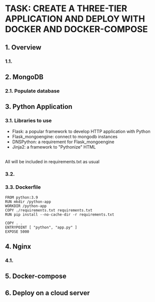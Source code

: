 # **TASK: CREATE A THREE-TIER APPLICATION AND DEPLOY WITH DOCKER AND DOCKER-COMPOSE**

## **1. Overview**

### **1.1.** 

## **2. MongoDB**

### **2.1.** Populate database

## **3. Python Application**

### **3.1.** Libraries to use
- Flask: a popular framework to develop HTTP application with Python
- Flask_mongoengine: connect to mongodb instances
- DNSPython: a requirement for Flask_mongoengine
- Jinja2: a framework to "Pythonize" HTML
<br>
All will be included in requirements.txt as usual

### **3.2.**
### **3.3.** Dockerfile
```
FROM python:3.9
RUN mkdir /python-app
WORKDIR /python-app
COPY ./requirements.txt requirements.txt
RUN pip install --no-cache-dir -r requirements.txt

COPY . .
ENTRYPOINT [ "python", "app.py" ]
EXPOSE 5000
```
## **4. Nginx**

### **4.1.**

## **5. Docker-compose**

## **6. Deploy on a cloud server**

